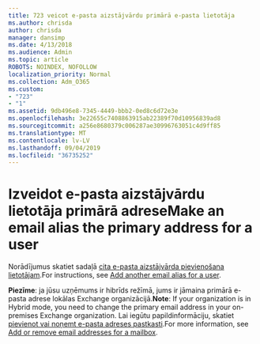 ```yaml
---
title: 723 veicot e-pasta aizstājvārdu primārā e-pasta lietotāja
ms.author: chrisda
author: chrisda
manager: dansimp
ms.date: 4/13/2018
ms.audience: Admin
ms.topic: article
ROBOTS: NOINDEX, NOFOLLOW
localization_priority: Normal
ms.collection: Adm_O365
ms.custom:
- "723"
- "1"
ms.assetid: 9db496e8-7345-4449-bbb2-0ed8c6d72e3e
ms.openlocfilehash: 3e22655c7408863915ab22389f70d10956839ad8
ms.sourcegitcommit: a256e8680379c006287ae30996763051c4d9ff85
ms.translationtype: MT
ms.contentlocale: lv-LV
ms.lasthandoff: 09/04/2019
ms.locfileid: "36735252"
---
```

# <a name="make-an-email-alias-the-primary-address-for-a-user"></a><span data-ttu-id="9822d-102">Izveidot e-pasta aizstājvārdu lietotāja primārā adrese</span><span class="sxs-lookup"><span data-stu-id="9822d-102">Make an email alias the primary address for a user</span></span>

<span data-ttu-id="9822d-103">Norādījumus skatiet sadaļā [cita e-pasta aizstājvārda pievienošana lietotājam](https://docs.microsoft.com/office365/admin/email/add-another-email-alias-for-a-user).</span><span class="sxs-lookup"><span data-stu-id="9822d-103">For instructions, see [Add another email alias for a user](https://docs.microsoft.com/office365/admin/email/add-another-email-alias-for-a-user).</span></span>

<span data-ttu-id="9822d-104">**Piezīme**: ja jūsu uzņēmums ir hibrīds režīmā, jums ir jāmaina primārā e-pasta adrese lokālas Exchange organizācijā.</span><span class="sxs-lookup"><span data-stu-id="9822d-104">**Note**: If your organization is in Hybrid mode, you need to change the primary email address in your on-premises Exchange organization.</span></span> <span data-ttu-id="9822d-105">Lai iegūtu papildinformāciju, skatiet [pievienot vai noņemt e-pasta adreses pastkasti](https://technet.microsoft.com/library/bb123794.aspx).</span><span class="sxs-lookup"><span data-stu-id="9822d-105">For more information, see [Add or remove email addresses for a mailbox](https://technet.microsoft.com/library/bb123794.aspx).</span></span>
